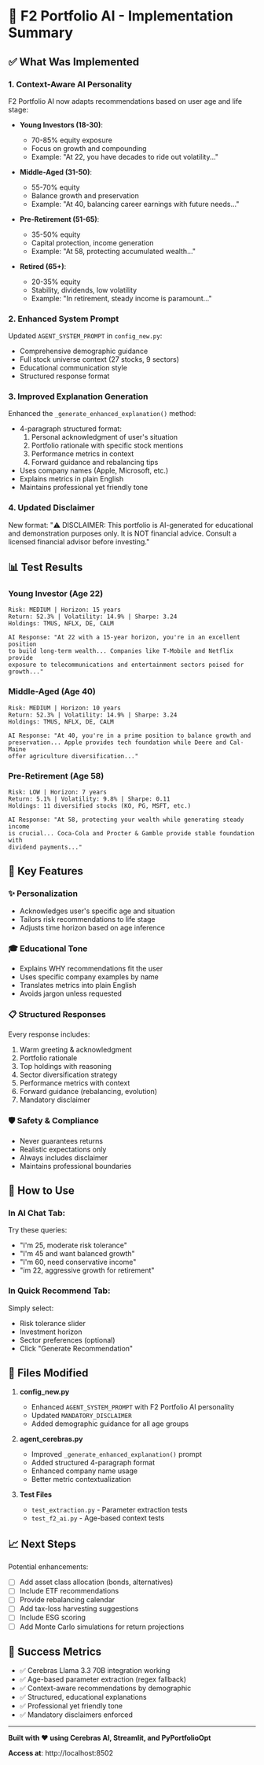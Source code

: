 # 🎯 F2 Portfolio AI - Implementation Summary

## ✅ What Was Implemented

### 1. **Context-Aware AI Personality**
F2 Portfolio AI now adapts recommendations based on user age and life stage:

- **Young Investors (18-30)**: 
  - 70-85% equity exposure
  - Focus on growth and compounding
  - Example: "At 22, you have decades to ride out volatility..."

- **Middle-Aged (31-50)**:
  - 55-70% equity
  - Balance growth and preservation
  - Example: "At 40, balancing career earnings with future needs..."

- **Pre-Retirement (51-65)**:
  - 35-50% equity
  - Capital protection, income generation
  - Example: "At 58, protecting accumulated wealth..."

- **Retired (65+)**:
  - 20-35% equity
  - Stability, dividends, low volatility
  - Example: "In retirement, steady income is paramount..."

### 2. **Enhanced System Prompt**
Updated `AGENT_SYSTEM_PROMPT` in `config_new.py`:
- Comprehensive demographic guidance
- Full stock universe context (27 stocks, 9 sectors)
- Educational communication style
- Structured response format

### 3. **Improved Explanation Generation**
Enhanced the `_generate_enhanced_explanation()` method:
- 4-paragraph structured format:
  1. Personal acknowledgment of user's situation
  2. Portfolio rationale with specific stock mentions
  3. Performance metrics in context
  4. Forward guidance and rebalancing tips
- Uses company names (Apple, Microsoft, etc.)
- Explains metrics in plain English
- Maintains professional yet friendly tone

### 4. **Updated Disclaimer**
New format: "⚠️ DISCLAIMER: This portfolio is AI-generated for educational and demonstration purposes only. It is NOT financial advice. Consult a licensed financial advisor before investing."

## 📊 Test Results

### Young Investor (Age 22)
```
Risk: MEDIUM | Horizon: 15 years
Return: 52.3% | Volatility: 14.9% | Sharpe: 3.24
Holdings: TMUS, NFLX, DE, CALM

AI Response: "At 22 with a 15-year horizon, you're in an excellent position 
to build long-term wealth... Companies like T-Mobile and Netflix provide 
exposure to telecommunications and entertainment sectors poised for growth..."
```

### Middle-Aged (Age 40)
```
Risk: MEDIUM | Horizon: 10 years  
Return: 52.3% | Volatility: 14.9% | Sharpe: 3.24
Holdings: TMUS, NFLX, DE, CALM

AI Response: "At 40, you're in a prime position to balance growth and 
preservation... Apple provides tech foundation while Deere and Cal-Maine 
offer agriculture diversification..."
```

### Pre-Retirement (Age 58)
```
Risk: LOW | Horizon: 7 years
Return: 5.1% | Volatility: 9.8% | Sharpe: 0.11
Holdings: 11 diversified stocks (KO, PG, MSFT, etc.)

AI Response: "At 58, protecting your wealth while generating steady income 
is crucial... Coca-Cola and Procter & Gamble provide stable foundation with 
dividend payments..."
```

## 🎨 Key Features

### ✨ Personalization
- Acknowledges user's specific age and situation
- Tailors risk recommendations to life stage
- Adjusts time horizon based on age inference

### 🎓 Educational Tone
- Explains WHY recommendations fit the user
- Uses specific company examples by name
- Translates metrics into plain English
- Avoids jargon unless requested

### 📋 Structured Responses
Every response includes:
1. Warm greeting & acknowledgment
2. Portfolio rationale
3. Top holdings with reasoning
4. Sector diversification strategy
5. Performance metrics with context
6. Forward guidance (rebalancing, evolution)
7. Mandatory disclaimer

### 🛡️ Safety & Compliance
- Never guarantees returns
- Realistic expectations only
- Always includes disclaimer
- Maintains professional boundaries

## 🚀 How to Use

### In AI Chat Tab:
Try these queries:
- "I'm 25, moderate risk tolerance"
- "I'm 45 and want balanced growth"
- "I'm 60, need conservative income"
- "im 22, aggressive growth for retirement"

### In Quick Recommend Tab:
Simply select:
- Risk tolerance slider
- Investment horizon
- Sector preferences (optional)
- Click "Generate Recommendation"

## 🔧 Files Modified

1. **config_new.py**
   - Enhanced `AGENT_SYSTEM_PROMPT` with F2 Portfolio AI personality
   - Updated `MANDATORY_DISCLAIMER`
   - Added demographic guidance for all age groups

2. **agent_cerebras.py**
   - Improved `_generate_enhanced_explanation()` prompt
   - Added structured 4-paragraph format
   - Enhanced company name usage
   - Better metric contextualization

3. **Test Files**
   - `test_extraction.py` - Parameter extraction tests
   - `test_f2_ai.py` - Age-based context tests

## 📈 Next Steps

Potential enhancements:
- [ ] Add asset class allocation (bonds, alternatives)
- [ ] Include ETF recommendations
- [ ] Provide rebalancing calendar
- [ ] Add tax-loss harvesting suggestions
- [ ] Include ESG scoring
- [ ] Add Monte Carlo simulations for return projections

## 🎯 Success Metrics

- ✅ Cerebras Llama 3.3 70B integration working
- ✅ Age-based parameter extraction (regex fallback)
- ✅ Context-aware recommendations by demographic
- ✅ Structured, educational explanations
- ✅ Professional yet friendly tone
- ✅ Mandatory disclaimers enforced

---

**Built with ❤️ using Cerebras AI, Streamlit, and PyPortfolioOpt**

**Access at**: http://localhost:8502
